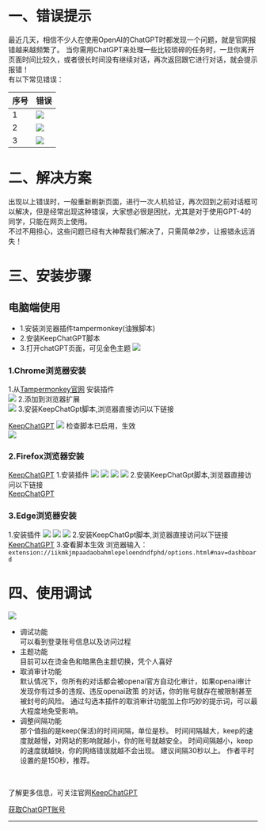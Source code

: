 
# 一、错误提示
最近⼏天，相信不少人在使用OpenAI的ChatGPT时都发现一个问题，就是官⽹报错越来越频繁了。
当你需⽤ChatGPT来处理⼀些⽐较琐碎的任务时，⼀旦你离开⻚⾯时间⽐较久，或者很长时间没有继续对话，再次返回跟它进⾏对话，就会提示报错！<br>
有以下常见错误：

|  序号   | 错误  |
|  ----  | ----  |
|  1 | ![](../images/keepgpt/some_wrong.png) |
| 2  |  ![](../images/keepgpt/network_error.png) |
| 3|  ![](../images/keepgpt/conversation.png) |

# 二、解决方案 
出现以上错误时，一般重新刷新页面，进行一次人机验证，再次回到之前对话框可以解决，但是经常出现这种错误，大家想必很是困扰，尤其是对于使用GPT-4的同学，只能在网页上使用。<br>
不过不用担心，这些问题已经有大神帮我们解决了，只需简单2步，让报错永远消失！
# 三、安装步骤
  ## 电脑端使用
   - 1.安装浏览器插件tampermonkey(油猴脚本)
   - 2.安装KeepChatGPT脚本
   - 3.打开chatGPT页面，可见金色主题
  ![](../images/keepgpt/success.png)
   ### 1.Chrome浏览器安装
  1.从[Tampermonkey官网](https://www.tampermonkey.net/) 安装插件  <br>
   ![](../images/keepgpt/tamper1.png)
  2.添加到浏览器扩展  <br>
   ![](../images/keepgpt/add_chrome.png)
  3.安装KeepChatGpt脚本,浏览器直接访问以下链接 <br>

  [KeepChatGPT](https://raw.githubusercontent.com/xcanwin/KeepChatGPT/main/KeepChatGPT.user.js)
   ![](../images/keepgpt/install_keep.png)
   检查脚本已启用，生效  <br>
   ![](../images/keepgpt/keep_enable.png)
   ### 2.Firefox浏览器安装
  [KeepChatGPT](https://raw.githubusercontent.com/xcanwin/KeepChatGPT/main/KeepChatGPT.user.js)
  1.安装插件
  ![](../images/keepgpt/fire1.png)
  ![](../images/keepgpt/fire2.png)
  ![](../images/keepgpt/fire3.png)
  ![](../images/keepgpt/fire4.png)
   2.安装KeepChatGpt脚本,浏览器直接访问以下链接  <br>
  [KeepChatGPT](https://raw.githubusercontent.com/xcanwin/KeepChatGPT/main/KeepChatGPT.user.js)
   ### 3.Edge浏览器安装
  1.安装插件
  ![](../images/keepgpt/edge1.png)
  ![](../images/keepgpt/edge2.png)
  ![](../images/keepgpt/edge3.png) 
  2.安装KeepChatGpt脚本,浏览器直接访问以下链接  <br>
    [KeepChatGPT](https://raw.githubusercontent.com/xcanwin/KeepChatGPT/main/KeepChatGPT.user.js)
  3.查看脚本生效 浏览器输入：  <br>
    ```extension://iikmkjmpaadaobahmlepeloendndfphd/options.html#nav=dashboard
    ```
# 四、使用调试

  ![](../images/keepgpt/success_set.png)
- 调试功能 <br>
  可以看到登录账号信息以及访问过程
- 主题功能  <br>
  目前可以在烫金色和暗黑色主题切换，凭个人喜好
- 取消审计功能 <br>
默认情况下，你所有的对话都会被openai官方自动化审计，如果openai审计发现你有过多的违规、违反openai政策 的对话，你的账号就存在被限制甚至被封号的风险。
通过勾选本插件的取消审计功能加上你巧妙的提示词，可以最大程度地免受影响。
- 调整间隔功能 <br>
那个值指的是keep(保活)的时间间隔，单位是秒。
时间间隔越大，keep的速度就越慢，对网站的影响就越小，你的账号就越安全。
时间间隔越小，keep的速度就越快，你的网络错误就越不会出现。
建议间隔30秒以上。 作者平时设置的是150秒，推荐。
  
<br>

了解更多信息，可关注官网[KeepChatGPT](https://github.com/xcanwin/KeepChatGPT/)



[获取ChatGPT账号](https://github.com/windyund/chatgpt)
<hr>